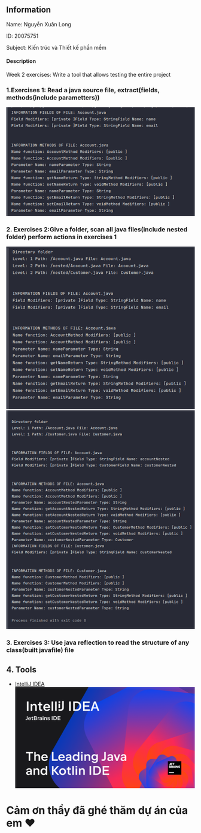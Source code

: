 ## Information

Name: Nguyễn Xuân Long

ID: 20075751

Subject: Kiến trúc và Thiết kế phần mềm

#### Description

Week 2 exercises: Write a tool that allows testing the entire project

### 1.Exercises 1: Read a java source file, extract(fields, methods(include parametters))

![img.png](assets/exercises1.png)

### 2. Exercises 2:Give a folder, scan all java files(include nested folder) perform actions in exercises 1

![img_1.png](assets/exercises2_1.png)
![img_1.png](assets/exercises2_2.png)

### 3. Exercises 3: Use java reflection to read the structure of any class(built javafile) file

## 4. Tools

- [IntelliJ IDEA](https://www.jetbrains.com/idea/)
  ![img_1.png](assets/preview.png)

# Cảm ơn thầy đã ghé thăm dự án của em :heart:
